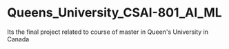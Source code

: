 # Queens_University_CSAI-801_AI_ML
Its the final project related to course of master in Queen's University in Canada 

